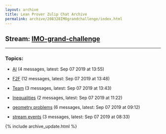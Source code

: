 ```yaml
---
layout: archive
title: Lean Prover Zulip Chat Archive
permalink: archive/208328IMOgrandchallenge/index.html
---
```


## Stream: [IMO-grand-challenge](https://leanprover-community.github.io/archive/208328IMOgrandchallenge/index.html)
---

### Topics:

* [AI](35019AI.html) (4 messages, latest: Sep 07 2019 at 13:55)

* [F2F](00479F2F.html) (12 messages, latest: Sep 07 2019 at 13:48)

* [Team](97448Team.html) (3 messages, latest: Sep 07 2019 at 13:43)

* [Inequalities](79086Inequalities.html) (2 messages, latest: Sep 07 2019 at 11:22)

* [geometry problems](00977geometryproblems.html) (6 messages, latest: Sep 07 2019 at 09:12)

* [stream events](95106streamevents.html) (3 messages, latest: Sep 07 2019 at 08:33)


{% include archive_update.html %}